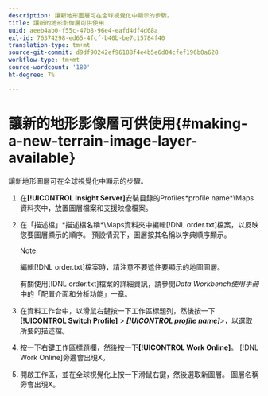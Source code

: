 ```yaml
---
description: 讓新地形圖層可在全球視覺化中顯示的步驟。
title: 讓新的地形影像層可供使用
uuid: aeeb4ab0-f55c-47b8-96e4-eafd4df4d68a
exl-id: 76374298-ed65-4fcf-b40b-be7c15784f40
translation-type: tm+mt
source-git-commit: d9df90242ef96188f4e4b5e6d04cfef196b0a628
workflow-type: tm+mt
source-wordcount: '180'
ht-degree: 7%

---
```


# 讓新的地形影像層可供使用{#making-a-new-terrain-image-layer-available}

讓新地形圖層可在全球視覺化中顯示的步驟。

1. 在&#x200B;**[!UICONTROL Insight Server]**&#x200B;安裝目錄的Profiles\*profile name*\Maps資料夾中，放置圖層檔案和支援映像檔案。
1. 在「描述檔」\*描述檔名稱*\Maps資料夾中編輯[!DNL order.txt]檔案，以反映您要圖層顯示的順序。 預設情況下，圖層按其名稱以字典順序顯示。

   >[!NOTE]
   >
   >編輯[!DNL order.txt]檔案時，請注意不要遮住要顯示的地圖圖層。

   有關使用[!DNL order.txt]檔案的詳細資訊，請參閱&#x200B;*Data Workbench使用手冊*&#x200B;中的「配置介面和分析功能」一章。

1. 在資料工作台中，以滑鼠右鍵按一下工作區標題列，然後按一下&#x200B;**[!UICONTROL Switch Profile]** > ***[!UICONTROL profile name]**>*，以選取所要的描述檔。
1. 按一下右鍵工作區標題欄，然後按一下&#x200B;**[!UICONTROL Work Online]**。 [!DNL Work Online]旁邊會出現X。
1. 開啟工作區，並在全球視覺化上按一下滑鼠右鍵，然後選取新圖層。 圖層名稱旁會出現X。
